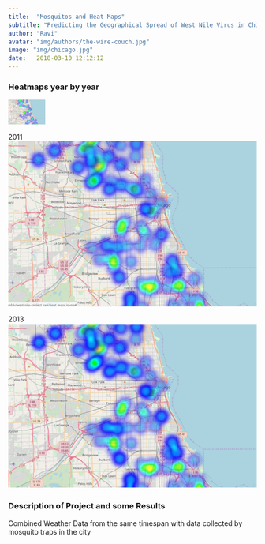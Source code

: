 ```yaml
---
title:  "Mosquitos and Heat Maps"
subtitle: "Predicting the Geographical Spread of West Nile Virus in Chicago"
author: "Ravi"
avatar: "img/authors/the-wire-couch.jpg"
image: "img/chicago.jpg"
date:   2018-03-10 12:12:12
---
```


### Heatmaps year by year

<img src="/img/2007.PNG" alt="2007" style="width: 75px;"/>


2011
![png](/img/2011.PNG)

2013
![png](/img/2013.PNG)

### Description of Project and some Results
Combined Weather Data from the same timespan with data collected by mosquito traps in the city
